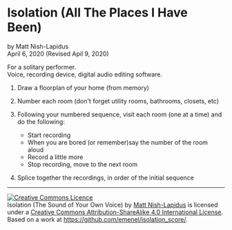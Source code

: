 # Isolation (All The Places I Have Been)
by Matt Nish-Lapidus  
April 6, 2020 (Revised Apil 9, 2020)

For a solitary performer.  
Voice, recording device, digital audio editing software.

1. Draw a floorplan of your home (from memory)

2. Number each room (don't forget utility rooms, bathrooms, closets, etc)

3. Following your numbered sequence, visit each room (one at a time) and do the following:
    - Start recording
    - When you are bored (or remember)say the number of the room aloud
    - Record a little more
    - Stop recording, move to the next room

4. Splice together the recordings, in order of the initial sequence

---

<a rel="license" href="http://creativecommons.org/licenses/by-sa/4.0/"><img alt="Creative Commons Licence" style="border-width:0" src="https://i.creativecommons.org/l/by-sa/4.0/88x31.png" /></a><br /><span xmlns:dct="http://purl.org/dc/terms/" href="http://purl.org/dc/dcmitype/Text" property="dct:title" rel="dct:type">Isolation (The Sound of Your Own Voice)</span> by <a xmlns:cc="http://creativecommons.org/ns#" href="http://www.emenel.ca" property="cc:attributionName" rel="cc:attributionURL">Matt Nish-Lapidus</a> is licensed under a <a rel="license" href="http://creativecommons.org/licenses/by-sa/4.0/">Creative Commons Attribution-ShareAlike 4.0 International License</a>.<br />Based on a work at <a xmlns:dct="http://purl.org/dc/terms/" href="https://github.com/emenel/isolation_score/" rel="dct:source">https://github.com/emenel/isolation_score/</a>.
